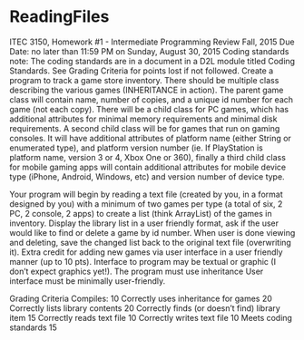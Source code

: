 # ReadingFiles

ITEC 3150, Homework #1  - Intermediate Programming Review
Fall, 2015
Due Date:  no later than 11:59 PM on Sunday, August 30, 2015
Coding standards note:  The coding standards are in a document in a D2L module titled Coding Standards.  See Grading Criteria for points lost if not followed.
Create a program to track a game store inventory.  There should be multiple class describing the various games (INHERITANCE in action).  The parent game class will contain name, number of copies, and a unique id number for each game (not each copy).  There will be a child class for PC games, which has additional attributes for minimal memory requirements and minimal disk requirements.   A second child class will be for games that run on gaming consoles.  It will have additional attributes of platform name (either String or enumerated type), and platform version number (ie. If PlayStation is platform name, version 3 or 4, Xbox One or 360), finally a third child class for mobile gaming apps will contain additional attributes for mobile device type (iPhone, Android, Windows, etc) and version number of device type.

Your program will begin by reading a text file (created by you, in a format designed by you) with a minimum of two games per type (a total of six, 2 PC, 2 console, 2 apps) to create a list (think ArrayList) of the games in inventory.  Display the library list in a user friendly format, ask if the user would like to find or delete a game by id number.  When user is done viewing and deleting, save the changed list back to the original text file (overwriting it).  Extra credit for adding new games via user interface in a user friendly manner (up to 10 pts).
Interface to program may be textual or graphic (I don’t expect graphics yet!).  The program must use inheritance 
User interface must be minimally user-friendly.



Grading Criteria 
Compiles:	10
Correctly uses inheritance for games	20
Correctly lists library contents	20
Correctly finds (or doesn’t find) library item	15
Correctly reads text file	10
Correctly writes text file	10
Meets coding standards 	15

